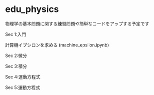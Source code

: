 # edu_physics

物理学の基本問題に関する練習問題や簡単なコードをアップする予定です

Sec 1:入門

計算機イプシロンを求める
(machine_epsilon.ipynb)

Sec 2:微分

Sec 3:積分

Sec 4:運動方程式

Sec 5:運動方程式

